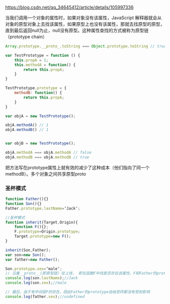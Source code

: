 https://blog.csdn.net/qq_34645412/article/details/105997336


当我们调用一个对象的属性时，如果对象没有该属性，JavaScript 解释器就会从对象的原型对象上去找该属性，如果原型上也没有该属性，那就去找原型的原型，直到最后返回null为止，null没有原型。这种属性查找的方式被称为原型链（prototype chain）


``` js
Array.prototype.__proto_.toString === Object.prototype.toString // true，原型链

var TestPrototype = function () {
    this.propA = 1;
    this.methodA = function() {
        return this.propA;
    }
}

TestPrototype.prototype = {
    methodB: function() {
        return this.propA;
    }
}

var objA = new TestPrototype();

objA.methodA() // 1
objA.methodB() // 1


var objB = new TestPrototype();

objA.methodA === objA.methodA // false
objA.methodB === objA.methodB // true
```

把方法写在prototype属性上就有效的减少了这种成本（他们指向了同一个methodB）。多个对象之间共享原型proto


### 圣杯模式

``` js
function Father(){}
function Son(){}
Father.prototype.lastName=‘Jack‘;

//圣杯模式
function inherit(Target,Origin){
	function F(){};
	F.prototype=Origin.prototype;
	Target.prototype=new F();
}

inherit(Son,Father);
var son=new Son();
var father=new Father();

Son.prototype.sex=‘male‘;
// 沿着__proto__(即原型链）往上找， 即在函数F中找是否存在该属性。F和Father的prototype都是指向Father.prototype
console.log(son.lastName);//Jack
console.log(son.sex);//male

// 最后，由于有中间层F的存在，因此Father的prototype自始至终都没有受到影响
console.log(father.sex);//undefined
```